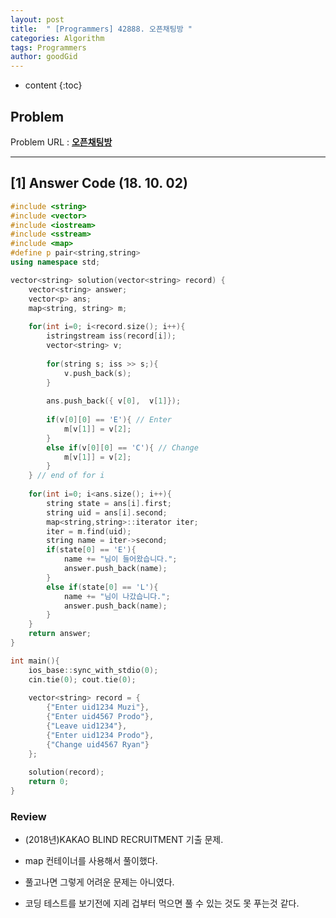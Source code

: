 ```yaml
---
layout: post
title:  " [Programmers] 42888. 오픈채팅방 "
categories: Algorithm
tags: Programmers
author: goodGid
---
```

* content
{:toc}

## Problem 
Problem URL : **[오픈채팅방](https://programmers.co.kr/learn/courses/30/lessons/42888)**








---

## [1] Answer Code (18. 10. 02)

``` cpp
#include <string>
#include <vector>
#include <iostream>
#include <sstream>
#include <map>
#define p pair<string,string>
using namespace std;

vector<string> solution(vector<string> record) {
    vector<string> answer;
    vector<p> ans;
    map<string, string> m;
    
    for(int i=0; i<record.size(); i++){
        istringstream iss(record[i]);
        vector<string> v;
        
        for(string s; iss >> s;){
            v.push_back(s);
        }
        
        ans.push_back({ v[0],  v[1]});
        
        if(v[0][0] == 'E'){ // Enter
            m[v[1]] = v[2];
        }
        else if(v[0][0] == 'C'){ // Change
            m[v[1]] = v[2];
        }
    } // end of for i
    
    for(int i=0; i<ans.size(); i++){
        string state = ans[i].first;
        string uid = ans[i].second;
        map<string,string>::iterator iter;
        iter = m.find(uid);
        string name = iter->second;
        if(state[0] == 'E'){
            name += "님이 들어왔습니다.";
            answer.push_back(name);
        }
        else if(state[0] == 'L'){
            name += "님이 나갔습니다.";
            answer.push_back(name);
        }
    }
    return answer;
}

int main(){
    ios_base::sync_with_stdio(0);
    cin.tie(0); cout.tie(0);
    
    vector<string> record = {
        {"Enter uid1234 Muzi"},
        {"Enter uid4567 Prodo"},
        {"Leave uid1234"},
        {"Enter uid1234 Prodo"},
        {"Change uid4567 Ryan"}
    };
    
    solution(record);
    return 0;
}
```


### Review

* (2018년)KAKAO BLIND RECRUITMENT 기출 문제.

* map 컨테이너를 사용해서 풀이했다.

* 풀고나면 그렇게 어려운 문제는 아니였다.

* 코딩 테스트를 보기전에 지레 겁부터 먹으면 풀 수 있는 것도 못 푸는것 같다.